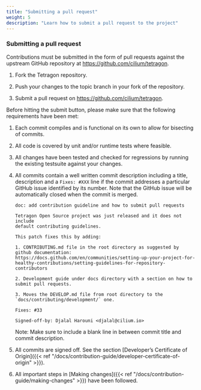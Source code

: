 ```yaml
---
title: "Submitting a pull request"
weight: 5
description: "Learn how to submit a pull request to the project"
---
```


### Submitting a pull request

Contributions must be submitted in the form of pull requests against the
upstream GitHub repository at https://github.com/cilium/tetragon.

1. Fork the Tetragon repository.

2. Push your changes to the topic branch in your fork of the repository.

3. Submit a pull request on https://github.com/cilium/tetragon.

Before hitting the submit button, please make sure that the following
requirements have been met:

1. Each commit compiles and is functional on its own to allow for bisecting of
   commits.

2. All code is covered by unit and/or runtime tests where feasible.

3. All changes have been tested and checked for regressions by running the
   existing testsuite against your changes.

4. All commits contain a well written commit description including a title,
   description and a `Fixes: #XXX` line if the commit addresses a particular
   GitHub issue identified by its number. Note that the GitHub issue will be
   automatically closed when the commit is merged.

   ```
   doc: add contribution guideline and how to submit pull requests

   Tetragon Open Source project was just released and it does not include
   default contributing guidelines.

   This patch fixes this by adding:

   1. CONTRIBUTING.md file in the root directory as suggested by github documentation: https://docs.github.com/en/communities/setting-up-your-project-for-healthy-contributions/setting-guidelines-for-repository-contributors

   2. Development guide under docs directory with a section on how to submit pull requests.

   3. Moves the DEVELOP.md file from root directory to the `docs/contributing/development/` one.

   Fixes: #33

   Signed-off-by: Djalal Harouni <djalal@cilium.io>
   ```

   Note: Make sure to include a blank line in between commit title and commit description.

5. All commits are signed off. See the section [Developer’s Certificate of
   Origin]({{< ref "/docs/contribution-guide/developer-certificate-of-origin" >}}).

6. All important steps in [Making changes]({{< ref "/docs/contribution-guide/making-changes" >}}) have been followed.

